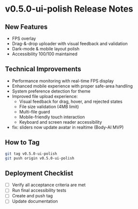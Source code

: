 # v0.5.0-ui-polish Release Notes

## New Features
- FPS overlay
- Drag-&-drop uploader with visual feedback and validation
- Dark-mode & mobile layout polish
- Accessibility 100/100 maintained

## Technical Improvements
- Performance monitoring with real-time FPS display
- Enhanced mobile experience with proper safe-area handling
- System preference detection for theme
- Improved file upload experience:
  - Visual feedback for drag, hover, and rejected states
  - File size validation (4MB limit)
  - Multi-file guard
  - Mobile-friendly touch interaction
  - Keyboard and screen reader accessibility
- fix: sliders now update avatar in realtime (Body-AI MVP)

## How to Tag
```bash
git tag v0.5.0-ui-polish
git push origin v0.5.0-ui-polish
```

## Deployment Checklist
- [ ] Verify all acceptance criteria are met
- [ ] Run final accessibility tests
- [ ] Create and push tag
- [ ] Update documentation